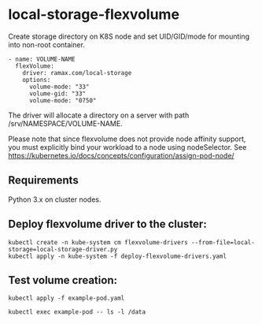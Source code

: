 # local-storage-flexvolume

Create storage directory on K8S node and set UID/GID/mode for mounting into non-root container.

    - name: VOLUME-NAME
      flexVolume:
        driver: ramax.com/local-storage
        options:
          volume-mode: "33"
          volume-gid: "33"
          volume-mode: "0750"

The driver will allocate a directory on a server with path /srv/NAMESPACE/VOLUME-NAME.

Please note that since flexvolume does not provide node affinity
support, you must explicitly bind your workload to a node using
nodeSelector. See https://kubernetes.io/docs/concepts/configuration/assign-pod-node/


## Requirements

Python 3.x on cluster nodes.


## Deploy flexvolume driver to the cluster:

    kubectl create -n kube-system cm flexvolume-drivers --from-file=local-storage=local-storage-driver.py
    kubectl apply -n kube-system -f deploy-flexvolume-drivers.yaml


## Test volume creation:

    kubectl apply -f example-pod.yaml

    kubectl exec example-pod -- ls -l /data
